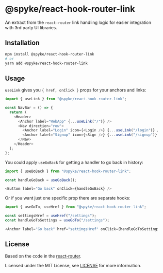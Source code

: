 # @spyke/react-hook-router-link

<!-- [![downloads](https://img.shields.io/npm/dm/@spyke/react-hook-router-link)](https://www.npmjs.com/package/@spyke/react-hook-router-link)
[![ci](https://github.com/the-spyke/spyke-react-hook-router-link/workflows/CI/badge.svg)](https://github.com/the-spyke/spyke-react-hook-router-link/actions?query=workflow%3ACI)
[![codecov](https://codecov.io/gh/the-spyke/spyke-react-hook-router-link/branch/main/graph/badge.svg)](https://codecov.io/gh/the-spyke/spyke-react-hook-router-link)
[![rms](https://img.shields.io/badge/RMS-0.3.0-blue)](https://github.com/the-spyke/rms)
[![license](https://img.shields.io/npm/l/spyke/react-hook-router-link.svg)](https://github.com/the-spyke/spyke-react-hook-router-link/blob/master/LICENSE) -->

An extract from the `react-router` link handling logic for easier integration with 3rd party UI libraries.

## Installation

```sh
npm install @spyke/react-hook-router-link
# or
yarn add @spyke/react-hook-router-link
```

## Usage

`useLink` gives you `{ href, onClick }` props for your anchors and links:

```js
import { useLink } from "@spyke/react-hook-router-link";

const NavBar = () => {
  return (
    <Header>
      <Anchor label="WebApp" {...useLink("/")} />
      <Nav direction="row">
        <Anchor label="Login" icon={<Login />} {...useLink("/login")} />
        <Anchor label="Signup" icon={<Sign />} {...useLink("/signup")} />
      </Nav>
    </Header>
  );
};
```

You could apply `useGoBack` for getting a handler to go back in history:

```js
import { useBoBack } from "@spyke/react-hook-router-link";

const handleGoBack = useGoBack();

<Button label="Go back" onClick={handleGoBack} />
```

Or if you want just one specific prop there are separate hooks:

```js
import { useGoTo, useHref } from "@spyke/react-hook-router-link";

const settingsHref = useHref("/settings");
const handleGoToSettings = useGoTo("/settings");

<Anchor label="Go back" href="settingsHref" onClick={handleGoToSettings} />
```

## License

Based on the code in the [react-router](https://github.com/ReactTraining/react-router).

Licensed under the MIT License, see [LICENSE](LICENSE) for more information.
